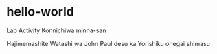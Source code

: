 # hello-world
Lab Activity
Konnichiwa minna-san

Hajimemashite
Watashi wa John Paul desu ka
Yorishiku onegai shimasu
